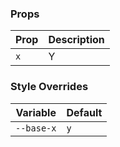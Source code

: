 ### Props

| Prop | Description |
| ---- | ----------- |
| `x`  | Y           |

### Style Overrides

| Variable   | Default |
| ---------- | ------- |
| `--base-x` | `y`     |
